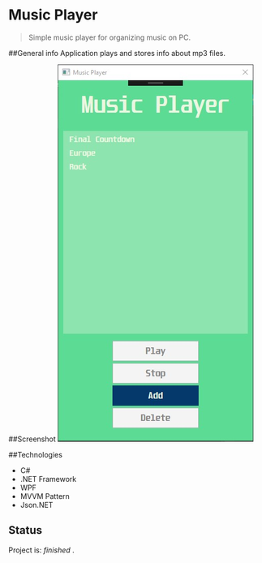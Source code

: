 # Music Player
> Simple music player for organizing music on PC.

##General info
Application plays and stores info about mp3 files.

##Screenshot
![Example screenshot](./img/screen.jpg)

##Technologies
* C#
* .NET Framework
* WPF
* MVVM Pattern
* Json.NET

## Status
Project is: _finished_ .

